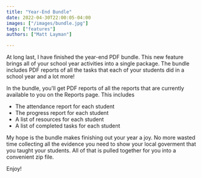 ```yaml
---
title: "Year-End Bundle"
date: 2022-04-30T22:00:05-04:00
images: ["/images/bundle.jpg"]
tags: ["features"]
authors: ["Matt Layman"]

---
```


At long last,
I have finished the year-end PDF bundle.
This new feature brings all of your school year activities
into a single package.
The bundle includes PDF reports
of all the tasks
that each of your students did
in a school year
and a lot more!

<!--more-->

In the bundle,
you'll get PDF reports
of all the reports
that are currently available
to you on the Reports page.
This includes

* The attendance report for each student
* The progress report for each student
* A list of resources for each student
* A list of completed tasks for each student

My hope is the bundle makes finishing out your year a joy.
No more wasted time collecting all the evidence you need
to show your local goverment
that you taught your students.
All of that is pulled together for you
into a convenient zip file.

Enjoy!
